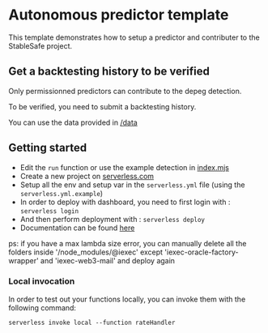 # Autonomous predictor template

This template demonstrates how to setup a predictor and contributer to the StableSafe project.

## Get a backtesting history to be verified

Only permissionned predictors can contribute to the depeg detection. 

To be verified, you need to submit a backtesting history.

You can use the data provided in [/data](../data)

## Getting started

- Edit the `run` function or use the example detection in [index.mjs](index.mjs)
- Create a new project on [serverless.com](https://www.serverless.com)
- Setup all the env and setup var in the `serverless.yml` file (using the `serverless.yml.example`)
- In order to deploy with dashboard, you need to first login with : `serverless login`
- And then perform deployment with : `serverless deploy`
- Documentation can be found [here](https://www.serverless.com/examples/aws-node-scheduled-cron)

ps: if you have a max lambda size error, you can manually delete all the folders inside '/node_modules/@iexec'  except 'iexec-oracle-factory-wrapper' and 'iexec-web3-mail' and deploy again

### Local invocation

In order to test out your functions locally, you can invoke them with the following command:

```
serverless invoke local --function rateHandler
```

